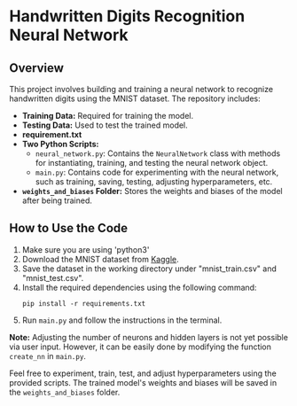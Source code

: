 # Handwritten Digits Recognition Neural Network

## Overview
This project involves building and training a neural network to recognize handwritten digits using the MNIST dataset. The repository includes:

- **Training Data:** Required for training the model.
- **Testing Data:** Used to test the trained model.
- **requirement.txt**
- **Two Python Scripts:**
  - `neural_network.py`: Contains the `NeuralNetwork` class with methods for instantiating, training, and testing the neural network object.
  - `main.py`: Contains code for experimenting with the neural network, such as training, saving, testing, adjusting hyperparameters, etc.
- **`weights_and_biases` Folder:** Stores the weights and biases of the model after being trained.

## How to Use the Code
1. Make sure you are using 'python3'
2. Download the MNIST dataset from [Kaggle](https://www.kaggle.com/datasets/oddrationale/mnist-in-csv).
3. Save the dataset in the working directory under "mnist_train.csv" and "mnist_test.csv".
4. Install the required dependencies using the following command:
    ```
    pip install -r requirements.txt
    ```
5. Run `main.py` and follow the instructions in the terminal.

**Note:** Adjusting the number of neurons and hidden layers is not yet possible via user input. However, it can be easily done by modifying the function `create_nn` in `main.py`.

Feel free to experiment, train, test, and adjust hyperparameters using the provided scripts. The trained model's weights and biases will be saved in the `weights_and_biases` folder.
